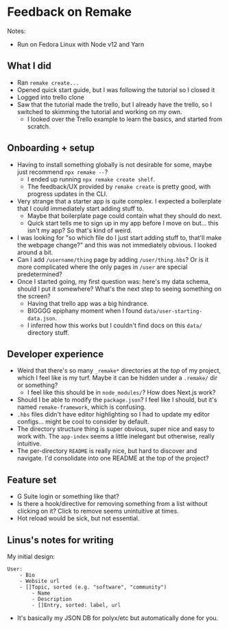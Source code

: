 # Feedback on Remake

Notes:

- Run on Fedora Linux with Node v12 and Yarn

## What I did

- Ran `remake create...`
- Opened quick start guide, but I was following the tutorial so I closed it
- Logged into trello clone
- Saw that the tutorial made the trello, but I already have the trello, so I switched to skimming the tutorial and working on my own.
    - I looked over the Trello example to learn the basics, and started from scratch.

## Onboarding + setup

- Having to install something globally is not desirable for some, maybe just recommend `npx remake --`?
    - I ended up running `npx remake create shelf`.
    - The feedback/UX provided by `remake create` is pretty good, with progress updates in the CLI.
- Very strange that a starter app is quite complex. I expected a boilerplate that I could immediately start adding stuff to.
    - Maybe that boilerplate page could contain what they should do next.
    - Quick start tells me to sign up in my app before I move on but... this isn't my app? So that's kind of weird.
- I was looking for "so which file do I just start adding stuff to, that'll make the webpage change?" and this was not immediately obvious. I looked around a bit.
- Can I add `/username/thing` page by adding `/user/thing.hbs`? Or is it more complicated where the only pages in `/user` are special predetermined?
- Once I started going, my first question was: here's my data schema, should I put it somewhere? What's the next step to seeing something on the screen?
    - Having that trello app was a big hindrance.
    - BIGGGG epiphany moment when I found `data/user-starting-data.json`.
    - I inferred how this works but I couldn't find docs on this `data/` directory stuff.

## Developer experience

- Weird that there's so many `_remake*` directories at the _top_ of my project, which I feel like is my turf. Maybe it can be hidden under a `.remake/` dir or something?
    - I feel like this should be in `node_modules/`? How does Next.js work?
- Should I be able to modify the `package.json`? I feel like I should, but it's named `remake-framework`, which is confusing.
- `.hbs` files didn't have editor highlighting so I had to update my editor configs... might be cool to consider by default.
- The directory structure thing is super obvious, super nice and easy to work with. The `app-index` seems a little inelegant but otherwise, really intuitive.
- The per-directory `README` is really nice, but hard to discover and navigate. I'd consolidate into one README at the top of the project?

## Feature set

- G Suite login or something like that?
- Is there a hook/directive for removing something from a list without clicking on it? Click to remove seems unintuitive at times.
- Hot reload would be sick, but not essential.

## Linus's notes for writing

My initial design:

```
User:
    - Bio
    - Website url
    - []Topic, sorted (e.g. "software", "community")
        - Name
        - Description
        - []Entry, sorted: label, url
```

- It's basically my JSON DB for polyx/etc but automatically done for you.
